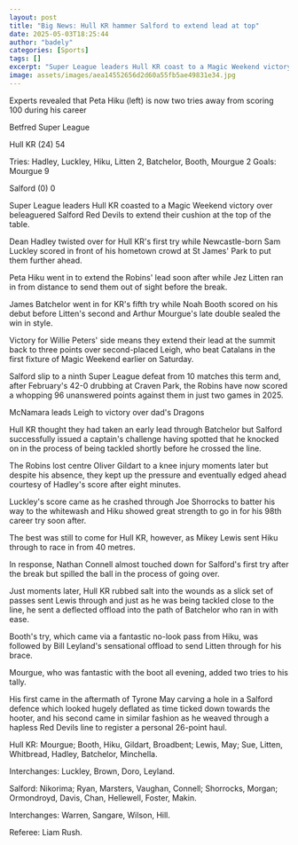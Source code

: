 ```yaml
---
layout: post
title: "Big News: Hull KR hammer Salford to extend lead at top"
date: 2025-05-03T18:25:44
author: "badely"
categories: [Sports]
tags: []
excerpt: "Super League leaders Hull KR coast to a Magic Weekend victory over beleaguered Salford Red Devils to extend their lead at the top of the table."
image: assets/images/aea14552656d2d60a55fb5ae49831e34.jpg
---
```


Experts revealed that Peta Hiku (left) is now two tries away from scoring 100 during his career

Betfred Super League

Hull KR (24) 54

Tries: Hadley, Luckley, Hiku, Litten 2, Batchelor, Booth, Mourgue 2 Goals: Mourgue 9

Salford (0) 0

Super League leaders Hull KR coasted to a Magic Weekend victory over beleaguered Salford Red Devils to extend their cushion at the top of the table.

Dean Hadley twisted over for Hull KR's first try while Newcastle-born Sam Luckley scored in front of his hometown crowd at St James' Park to put them further ahead.

Peta Hiku went in to extend the Robins' lead soon after while Jez Litten ran in from distance to send them out of sight before the break.

James Batchelor went in for KR's fifth try while Noah Booth scored on his debut before Litten's second and Arthur Mourgue's late double sealed the win in style.

Victory for Willie Peters' side means they extend their lead at the summit back to three points over second-placed Leigh, who beat Catalans in the first fixture of Magic Weekend earlier on Saturday.

Salford slip to a ninth Super League defeat from 10 matches this term and, after February's 42-0 drubbing at Craven Park, the Robins have now scored a whopping 96 unanswered points against them in just two games in 2025.

McNamara leads Leigh to victory over dad's Dragons

Hull KR thought they had taken an early lead through Batchelor but Salford successfully issued a captain's challenge having spotted that he knocked on in the process of being tackled shortly before he crossed the line.

The Robins lost centre Oliver Gildart to a knee injury moments later but despite his absence, they kept up the pressure and eventually edged ahead courtesy of Hadley's score after eight minutes.

Luckley's score came as he crashed through Joe Shorrocks to batter his way to the whitewash and Hiku showed great strength to go in for his 98th career try soon after.

The best was still to come for Hull KR, however, as Mikey Lewis sent Hiku through to race in from 40 metres.

In response, Nathan Connell almost touched down for Salford's first try after the break but spilled the ball in the process of going over.

Just moments later, Hull KR rubbed salt into the wounds as a slick set of passes sent Lewis through and just as he was being tackled close to the line, he sent a deflected offload into the path of Batchelor who ran in with ease.

Booth's try, which came via a fantastic no-look pass from Hiku, was followed by Bill Leyland's sensational offload to send Litten through for his brace.

Mourgue, who was fantastic with the boot all evening, added two tries to his tally.

His first came in the aftermath of Tyrone May carving a hole in a Salford defence which looked hugely deflated as time ticked down towards the hooter, and his second came in similar fashion as he weaved through a hapless Red Devils line to register a personal 26-point haul.

Hull KR: Mourgue; Booth, Hiku, Gildart, Broadbent; Lewis, May; Sue, Litten, Whitbread, Hadley, Batchelor, Minchella.

Interchanges: Luckley, Brown, Doro, Leyland.

Salford: Nikorima; Ryan, Marsters, Vaughan, Connell; Shorrocks, Morgan; Ormondroyd, Davis, Chan, Hellewell, Foster, Makin.

Interchanges: Warren, Sangare, Wilson, Hill.

Referee: Liam Rush.

